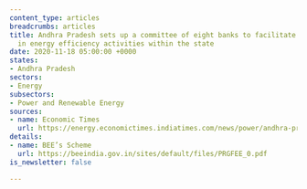 ```yaml
---
content_type: articles
breadcrumbs: articles
title: Andhra Pradesh sets up a committee of eight banks to facilitate investments
  in energy efficiency activities within the state
date: 2020-11-18 05:00:00 +0000
states:
- Andhra Pradesh
sectors:
- Energy
subsectors:
- Power and Renewable Energy
sources:
- name: Economic Times
  url: https://energy.economictimes.indiatimes.com/news/power/andhra-pradesh-panel-set-up-to-aid-energy-efficiency-projects/79240492
details:
- name: BEE’s Scheme
  url: https://beeindia.gov.in/sites/default/files/PRGFEE_0.pdf
is_newsletter: false

---
```

